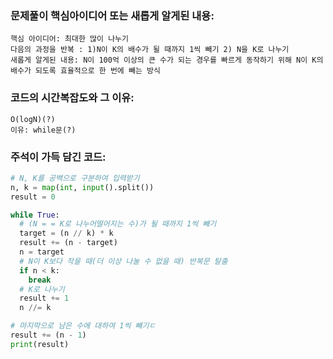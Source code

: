 ### 문제풀이 핵심아이디어 또는 새롭게 알게된 내용: 
    핵심 아이디어: 최대한 많이 나누기
    다음의 과정을 반복 : 1)N이 K의 배수가 될 때까지 1씩 빼기 2) N을 K로 나누기
    새롭게 알게된 내용: N이 100억 이상의 큰 수가 되는 경우를 빠르게 동작하기 위해 N이 K의 배수가 되도록 효율적으로 한 번에 빼는 방식
    
### 코드의 시간복잡도와 그 이유:
    O(logN)(?)
    이유: while문(?)
    
    
### 주석이 가득 담긴 코드:
```python
# N, K를 공백으로 구분하여 입력받기
n, k = map(int, input().split())
result = 0

while True:
  # (N = = K로 나누어떨어지는 수)가 될 때까지 1씩 빼기
  target = (n // k) * k
  result += (n - target)
  n = target
  # N이 K보다 작을 때(더 이상 나눌 수 없을 때) 반복문 탈출
  if n < k:
    break
  # K로 나누기
  result += 1
  n //= k

# 마지막으로 남은 수에 대하여 1씩 빼기ㄷ
result += (n - 1)
print(result)

```
